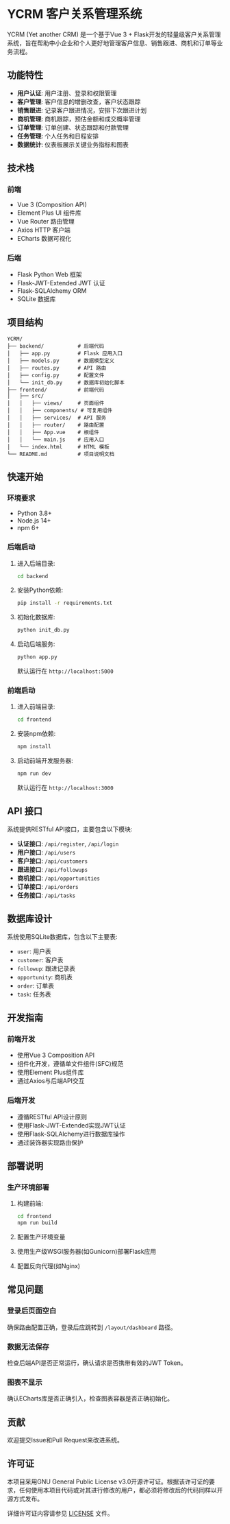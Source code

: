 # YCRM 客户关系管理系统

YCRM (Yet another CRM) 是一个基于Vue 3 + Flask开发的轻量级客户关系管理系统，旨在帮助中小企业和个人更好地管理客户信息、销售跟进、商机和订单等业务流程。

## 功能特性

- **用户认证**: 用户注册、登录和权限管理
- **客户管理**: 客户信息的增删改查，客户状态跟踪
- **销售跟进**: 记录客户跟进情况，安排下次跟进计划
- **商机管理**: 商机跟踪，预估金额和成交概率管理
- **订单管理**: 订单创建、状态跟踪和付款管理
- **任务管理**: 个人任务和日程安排
- **数据统计**: 仪表板展示关键业务指标和图表

## 技术栈

### 前端
- Vue 3 (Composition API)
- Element Plus UI 组件库
- Vue Router 路由管理
- Axios HTTP 客户端
- ECharts 数据可视化

### 后端
- Flask Python Web 框架
- Flask-JWT-Extended JWT 认证
- Flask-SQLAlchemy ORM
- SQLite 数据库

## 项目结构

```
YCRM/
├── backend/           # 后端代码
│   ├── app.py         # Flask 应用入口
│   ├── models.py      # 数据模型定义
│   ├── routes.py      # API 路由
│   ├── config.py      # 配置文件
│   └── init_db.py     # 数据库初始化脚本
├── frontend/          # 前端代码
│   ├── src/
│   │   ├── views/     # 页面组件
│   │   ├── components/ # 可复用组件
│   │   ├── services/  # API 服务
│   │   ├── router/    # 路由配置
│   │   ├── App.vue    # 根组件
│   │   └── main.js    # 应用入口
│   └── index.html     # HTML 模板
└── README.md          # 项目说明文档
```

## 快速开始

### 环境要求
- Python 3.8+
- Node.js 14+
- npm 6+

### 后端启动

1. 进入后端目录:
   ```bash
   cd backend
   ```

2. 安装Python依赖:
   ```bash
   pip install -r requirements.txt
   ```

3. 初始化数据库:
   ```bash
   python init_db.py
   ```

4. 启动后端服务:
   ```bash
   python app.py
   ```
   默认运行在 `http://localhost:5000`

### 前端启动

1. 进入前端目录:
   ```bash
   cd frontend
   ```

2. 安装npm依赖:
   ```bash
   npm install
   ```

3. 启动前端开发服务器:
   ```bash
   npm run dev
   ```
   默认运行在 `http://localhost:3000`

## API 接口

系统提供RESTful API接口，主要包含以下模块:

- **认证接口**: `/api/register`, `/api/login`
- **用户接口**: `/api/users`
- **客户接口**: `/api/customers`
- **跟进接口**: `/api/followups`
- **商机接口**: `/api/opportunities`
- **订单接口**: `/api/orders`
- **任务接口**: `/api/tasks`

## 数据库设计

系统使用SQLite数据库，包含以下主要表:

- `user`: 用户表
- `customer`: 客户表
- `followup`: 跟进记录表
- `opportunity`: 商机表
- `order`: 订单表
- `task`: 任务表

## 开发指南

### 前端开发
- 使用Vue 3 Composition API
- 组件化开发，遵循单文件组件(SFC)规范
- 使用Element Plus组件库
- 通过Axios与后端API交互

### 后端开发
- 遵循RESTful API设计原则
- 使用Flask-JWT-Extended实现JWT认证
- 使用Flask-SQLAlchemy进行数据库操作
- 通过装饰器实现路由保护

## 部署说明

### 生产环境部署
1. 构建前端:
   ```bash
   cd frontend
   npm run build
   ```

2. 配置生产环境变量
3. 使用生产级WSGI服务器(如Gunicorn)部署Flask应用
4. 配置反向代理(如Nginx)

## 常见问题

### 登录后页面空白
确保路由配置正确，登录后应跳转到 `/layout/dashboard` 路径。

### 数据无法保存
检查后端API是否正常运行，确认请求是否携带有效的JWT Token。

### 图表不显示
确认ECharts库是否正确引入，检查图表容器是否正确初始化。

## 贡献

欢迎提交Issue和Pull Request来改进系统。

## 许可证

本项目采用GNU General Public License v3.0开源许可证。根据该许可证的要求，任何使用本项目代码或对其进行修改的用户，都必须将修改后的代码同样以开源方式发布。

详细许可证内容请参见 [LICENSE](LICENSE) 文件。